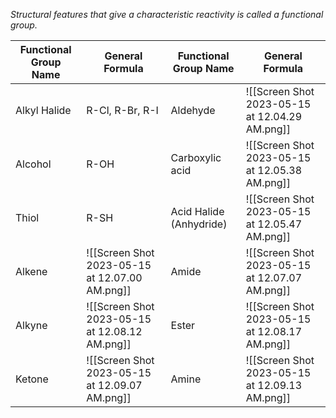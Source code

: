 *Structural features that give a characteristic reactivity is called a functional group.*

| Functional Group Name | General Formula                                | Functional Group Name   | General Formula                                |
| --------------------- | ---------------------------------------------- | ----------------------- | ---------------------------------------------- |
| Alkyl Halide          | R-Cl, R-Br, R-I                                | Aldehyde                | ![[Screen Shot 2023-05-15 at 12.04.29 AM.png]] |
| Alcohol               | R-OH                                           | Carboxylic acid         | ![[Screen Shot 2023-05-15 at 12.05.38 AM.png]] |
| Thiol                 | R-SH                                           | Acid Halide (Anhydride) | ![[Screen Shot 2023-05-15 at 12.05.47 AM.png]] |
| Alkene                | ![[Screen Shot 2023-05-15 at 12.07.00 AM.png]] | Amide                   | ![[Screen Shot 2023-05-15 at 12.07.07 AM.png]] |
| Alkyne                | ![[Screen Shot 2023-05-15 at 12.08.12 AM.png]] | Ester                   | ![[Screen Shot 2023-05-15 at 12.08.17 AM.png]] |
| Ketone                | ![[Screen Shot 2023-05-15 at 12.09.07 AM.png]] | Amine                   |   ![[Screen Shot 2023-05-15 at 12.09.13 AM.png]]                                             |